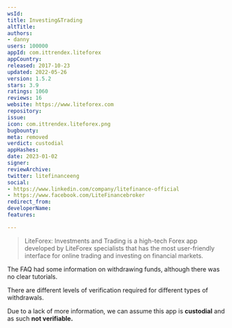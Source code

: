 ```yaml
---
wsId: 
title: Investing&Trading
altTitle: 
authors:
- danny
users: 100000
appId: com.ittrendex.liteforex
appCountry: 
released: 2017-10-23
updated: 2022-05-26
version: 1.5.2
stars: 3.9
ratings: 1060
reviews: 16
website: https://www.liteforex.com
repository: 
issue: 
icon: com.ittrendex.liteforex.png
bugbounty: 
meta: removed
verdict: custodial
appHashes: 
date: 2023-01-02
signer: 
reviewArchive: 
twitter: litefinanceeng
social:
- https://www.linkedin.com/company/litefinance-official
- https://www.facebook.com/LiteFinancebroker
redirect_from: 
developerName: 
features: 

---
```


> LiteForex: Investments and Trading is a high-tech Forex app developed by LiteForex specialists that has the most user-friendly interface for online trading and investing on financial markets. 

The FAQ had some information on withdrawing funds, although there was no clear tutorials.

There are different levels of verification required for different types of withdrawals.

Due to a lack of more information, we can assume this app is **custodial** and as such **not verifiable.**
